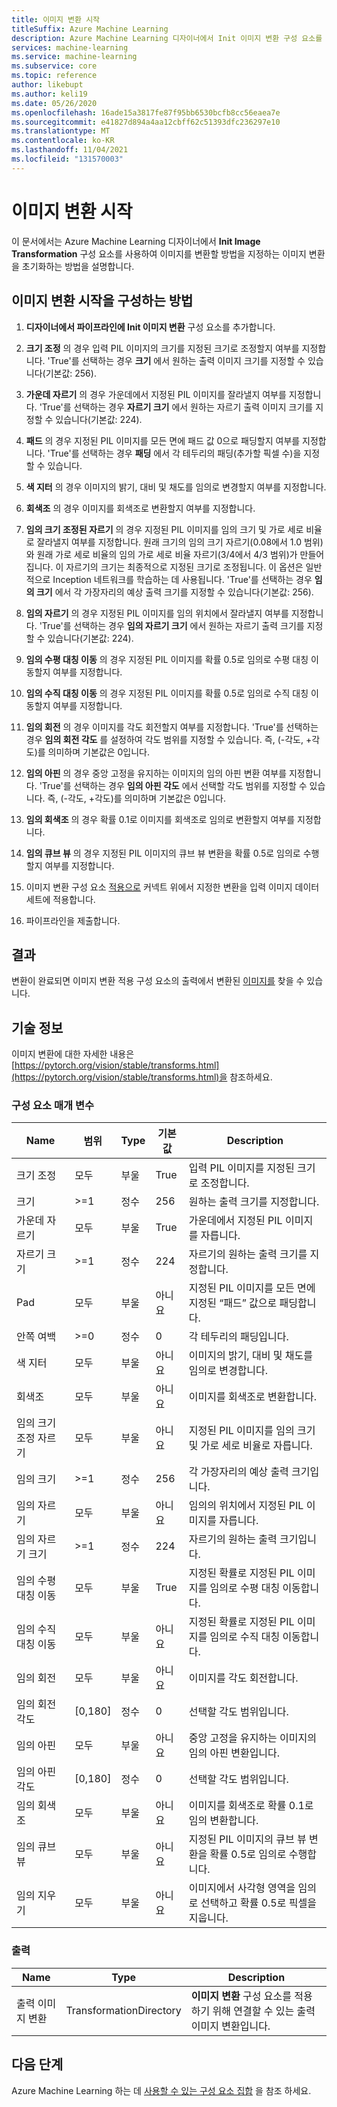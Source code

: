 ```yaml
---
title: 이미지 변환 시작
titleSuffix: Azure Machine Learning
description: Azure Machine Learning 디자이너에서 Init 이미지 변환 구성 요소를 사용하여 이미지 변환을 초기화하는 방법을 알아봅니다.
services: machine-learning
ms.service: machine-learning
ms.subservice: core
ms.topic: reference
author: likebupt
ms.author: keli19
ms.date: 05/26/2020
ms.openlocfilehash: 16ade15a3817fe87f95bb6530bcfb8cc56eaea7e
ms.sourcegitcommit: e41827d894a4aa12cbff62c51393dfc236297e10
ms.translationtype: MT
ms.contentlocale: ko-KR
ms.lasthandoff: 11/04/2021
ms.locfileid: "131570003"
---
```

# <a name="init-image-transformation"></a>이미지 변환 시작

이 문서에서는 Azure Machine Learning 디자이너에서 **Init Image Transformation** 구성 요소를 사용하여 이미지를 변환할 방법을 지정하는 이미지 변환을 초기화하는 방법을 설명합니다.

## <a name="how-to-configure-init-image-transformation"></a>이미지 변환 시작을 구성하는 방법

1.  **디자이너에서 파이프라인에 Init 이미지 변환** 구성 요소를 추가합니다. 

2.  **크기 조정** 의 경우 입력 PIL 이미지의 크기를 지정된 크기로 조정할지 여부를 지정합니다. 'True'를 선택하는 경우 **크기** 에서 원하는 출력 이미지 크기를 지정할 수 있습니다(기본값: 256). 

3.  **가운데 자르기** 의 경우 가운데에서 지정된 PIL 이미지를 잘라낼지 여부를 지정합니다. 'True'를 선택하는 경우 **자르기 크기** 에서 원하는 자르기 출력 이미지 크기를 지정할 수 있습니다(기본값: 224).  

4.  **패드** 의 경우 지정된 PIL 이미지를 모든 면에 패드 값 0으로 패딩할지 여부를 지정합니다. 'True'를 선택하는 경우 **패딩** 에서 각 테두리의 패딩(추가할 픽셀 수)을 지정할 수 있습니다.

5.  **색 지터** 의 경우 이미지의 밝기, 대비 및 채도를 임의로 변경할지 여부를 지정합니다.

6.  **회색조** 의 경우 이미지를 회색조로 변환할지 여부를 지정합니다.

7.  **임의 크기 조정된 자르기** 의 경우 지정된 PIL 이미지를 임의 크기 및 가로 세로 비율로 잘라낼지 여부를 지정합니다. 원래 크기의 임의 크기 자르기(0.08에서 1.0 범위)와 원래 가로 세로 비율의 임의 가로 세로 비율 자르기(3/4에서 4/3 범위)가 만들어집니다. 이 자르기의 크기는 최종적으로 지정된 크기로 조정됩니다.
    이 옵션은 일반적으로 Inception 네트워크를 학습하는 데 사용됩니다. 'True'를 선택하는 경우 **임의 크기** 에서 각 가장자리의 예상 출력 크기를 지정할 수 있습니다(기본값: 256).

8.  **임의 자르기** 의 경우 지정된 PIL 이미지를 임의 위치에서 잘라낼지 여부를 지정합니다. 'True'를 선택하는 경우 **임의 자르기 크기** 에서 원하는 자르기 출력 크기를 지정할 수 있습니다(기본값: 224).

9.  **임의 수평 대칭 이동** 의 경우 지정된 PIL 이미지를 확률 0.5로 임의로 수평 대칭 이동할지 여부를 지정합니다.

10.  **임의 수직 대칭 이동** 의 경우 지정된 PIL 이미지를 확률 0.5로 임의로 수직 대칭 이동할지 여부를 지정합니다.

11.  **임의 회전** 의 경우 이미지를 각도 회전할지 여부를 지정합니다. 'True'를 선택하는 경우 **임의 회전 각도** 를 설정하여 각도 범위를 지정할 수 있습니다. 즉, (-각도, +각도)를 의미하며 기본값은 0입니다.

12.  **임의 아핀** 의 경우 중앙 고정을 유지하는 이미지의 임의 아핀 변환 여부를 지정합니다. 'True'를 선택하는 경우 **임의 아핀 각도** 에서 선택할 각도 범위를 지정할 수 있습니다. 즉, (-각도, +각도)를 의미하며 기본값은 0입니다.

13.  **임의 회색조** 의 경우 확률 0.1로 이미지를 회색조로 임의로 변환할지 여부를 지정합니다.

14.  **임의 큐브 뷰** 의 경우 지정된 PIL 이미지의 큐브 뷰 변환을 확률 0.5로 임의로 수행할지 여부를 지정합니다.


16.  이미지 변환 구성 요소 [적용으로](apply-image-transformation.md) 커넥트 위에서 지정한 변환을 입력 이미지 데이터 세트에 적용합니다.

17. 파이프라인을 제출합니다.

## <a name="results"></a>결과

변환이 완료되면 이미지 변환 적용 구성 요소의 출력에서 변환된 [이미지를](apply-image-transformation.md) 찾을 수 있습니다.


## <a name="technical-notes"></a>기술 정보  

이미지 변환에 대한 자세한 내용은 [https://pytorch.org/vision/stable/transforms.html](https://pytorch.org/vision/stable/transforms.html)을 참조하세요.

###  <a name="component-parameters"></a>구성 요소 매개 변수  

| Name                    | 범위   | Type    | 기본값 | Description                              |
| ----------------------- | ------- | ------- | ------- | ---------------------------------------- |
| 크기 조정                  | 모두     | 부울 | True    | 입력 PIL 이미지를 지정된 크기로 조정합니다. |
| 크기                    | >=1     | 정수 | 256     | 원하는 출력 크기를 지정합니다.          |
| 가운데 자르기             | 모두     | 부울 | True    | 가운데에서 지정된 PIL 이미지를 자릅니다.  |
| 자르기 크기               | >=1     | 정수 | 224     | 자르기의 원하는 출력 크기를 지정합니다. |
| Pad                     | 모두     | 부울 | 아니요   | 지정된 PIL 이미지를 모든 면에 지정된 “패드” 값으로 패딩합니다. |
| 안쪽 여백                 | >=0     | 정수 | 0       | 각 테두리의 패딩입니다.                   |
| 색 지터            | 모두     | 부울 | 아니요   | 이미지의 밝기, 대비 및 채도를 임의로 변경합니다. |
| 회색조               | 모두     | 부울 | 아니요   | 이미지를 회색조로 변환합니다.               |
| 임의 크기 조정 자르기     | 모두     | 부울 | 아니요   | 지정된 PIL 이미지를 임의 크기 및 가로 세로 비율로 자릅니다. |
| 임의 크기             | >=1     | 정수 | 256     | 각 가장자리의 예상 출력 크기입니다.        |
| 임의 자르기             | 모두     | 부울 | 아니요   | 임의의 위치에서 지정된 PIL 이미지를 자릅니다. |
| 임의 자르기 크기        | >=1     | 정수 | 224     | 자르기의 원하는 출력 크기입니다.          |
| 임의 수평 대칭 이동  | 모두     | 부울 | True    | 지정된 확률로 지정된 PIL 이미지를 임의로 수평 대칭 이동합니다. |
| 임의 수직 대칭 이동    | 모두     | 부울 | 아니요   | 지정된 확률로 지정된 PIL 이미지를 임의로 수직 대칭 이동합니다. |
| 임의 회전         | 모두     | 부울 | 아니요   | 이미지를 각도 회전합니다.                |
| 임의 회전 각도 | [0,180] | 정수 | 0       | 선택할 각도 범위입니다.          |
| 임의 아핀           | 모두     | 부울 | 아니요   | 중앙 고정을 유지하는 이미지의 임의 아핀 변환입니다. |
| 임의 아핀 각도   | [0,180] | 정수 | 0       | 선택할 각도 범위입니다.          |
| 임의 회색조        | 모두     | 부울 | 아니요   | 이미지를 회색조로 확률 0.1로 임의 변환합니다. |
| 임의 큐브 뷰      | 모두     | 부울 | 아니요   | 지정된 PIL 이미지의 큐브 뷰 변환을 확률 0.5로 임의로 수행합니다. |
| 임의 지우기          | 모두     | 부울 | 아니요   | 이미지에서 사각형 영역을 임의로 선택하고 확률 0.5로 픽셀을 지웁니다. |

###  <a name="output"></a>출력  

| Name                        | Type                    | Description                              |
| --------------------------- | ----------------------- | ---------------------------------------- |
| 출력 이미지 변환 | TransformationDirectory | **이미지 변환** 구성 요소를 적용 하기 위해 연결할 수 있는 출력 이미지 변환입니다. |

## <a name="next-steps"></a>다음 단계

Azure Machine Learning 하는 데 [사용할 수 있는 구성 요소 집합](component-reference.md) 을 참조 하세요. 